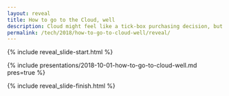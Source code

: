 ```yaml
---
layout: reveal
title: How to go to the Cloud, well
description: Cloud might feel like a tick-box purchasing decision, but getting tangible business outcomes from a Cloud strategy is all about the people.
permalink: /tech/2018/how-to-go-to-cloud-well/reveal/
---
```


{% include reveal_slide-start.html %}

{% include presentations/2018-10-01-how-to-go-to-cloud-well.md pres=true %}

{% include reveal_slide-finish.html %}
